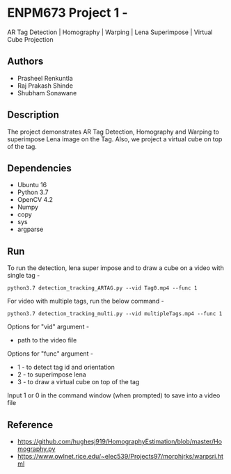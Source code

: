 # ENPM673 Project 1 -
AR Tag Detection | Homography | Warping | Lena Superimpose | Virtual Cube Projection

## Authors
* Prasheel Renkuntla
* Raj Prakash Shinde
* Shubham Sonawane
 
## Description
The project demonstrates AR Tag Detection, Homography and Warping to superimpose Lena image on the Tag.  Also, we project a virtual cube on top of the tag.

## Dependencies
* Ubuntu 16
* Python 3.7
* OpenCV 4.2
* Numpy
* copy
* sys
* argparse

## Run
To run the detection, lena super impose and to draw a cube on a video with single tag -

```
python3.7 detection_tracking_ARTAG.py --vid Tag0.mp4 --func 1
```
For video with multiple tags, run the below command -
```
python3.7 detection_tracking_multi.py --vid multipleTags.mp4 --func 1
```

Options for "vid" argument -
* path to the video file

Options for "func" argument -
* 1 - to detect tag id and orientation
* 2 - to superimpose lena
* 3 - to draw a virtual cube on top of the tag

Input 1 or 0 in the command window (when prompted) to save into a video file
 
## Reference
* https://github.com/hughesj919/HomographyEstimation/blob/master/Homography.py
* https://www.owlnet.rice.edu/~elec539/Projects97/morphjrks/warpsri.html
